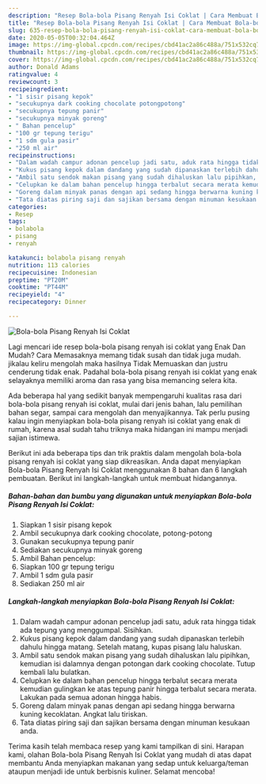 ```yaml
---
description: "Resep Bola-bola Pisang Renyah Isi Coklat | Cara Membuat Bola-bola Pisang Renyah Isi Coklat Yang Lezat"
title: "Resep Bola-bola Pisang Renyah Isi Coklat | Cara Membuat Bola-bola Pisang Renyah Isi Coklat Yang Lezat"
slug: 635-resep-bola-bola-pisang-renyah-isi-coklat-cara-membuat-bola-bola-pisang-renyah-isi-coklat-yang-lezat
date: 2020-05-05T00:32:04.464Z
image: https://img-global.cpcdn.com/recipes/cbd41ac2a86c488a/751x532cq70/bola-bola-pisang-renyah-isi-coklat-foto-resep-utama.jpg
thumbnail: https://img-global.cpcdn.com/recipes/cbd41ac2a86c488a/751x532cq70/bola-bola-pisang-renyah-isi-coklat-foto-resep-utama.jpg
cover: https://img-global.cpcdn.com/recipes/cbd41ac2a86c488a/751x532cq70/bola-bola-pisang-renyah-isi-coklat-foto-resep-utama.jpg
author: Donald Adams
ratingvalue: 4
reviewcount: 3
recipeingredient:
- "1 sisir pisang kepok"
- "secukupnya dark cooking chocolate potongpotong"
- "secukupnya tepung panir"
- "secukupnya minyak goreng"
- " Bahan pencelup"
- "100 gr tepung terigu"
- "1 sdm gula pasir"
- "250 ml air"
recipeinstructions:
- "Dalam wadah campur adonan pencelup jadi satu, aduk rata hingga tidak ada tepung yang menggumpal. Sisihkan."
- "Kukus pisang kepok dalam dandang yang sudah dipanaskan terlebih dahulu hingga matang. Setelah matang, kupas pisang lalu haluskan."
- "Ambil satu sendok makan pisang yang sudah dihaluskan lalu pipihkan, kemudian isi dalamnya dengan potongan dark cooking chocolate. Tutup kembali lalu bulatkan."
- "Celupkan ke dalam bahan pencelup hingga terbalut secara merata kemudian gulingkan ke atas tepung panir hingga terbalut secara merata. Lakukan pada semua adonan hingga habis."
- "Goreng dalam minyak panas dengan api sedang hingga berwarna kuning kecoklatan. Angkat lalu tiriskan."
- "Tata diatas piring saji dan sajikan bersama dengan minuman kesukaan anda."
categories:
- Resep
tags:
- bolabola
- pisang
- renyah

katakunci: bolabola pisang renyah 
nutrition: 113 calories
recipecuisine: Indonesian
preptime: "PT20M"
cooktime: "PT44M"
recipeyield: "4"
recipecategory: Dinner

---
```



![Bola-bola Pisang Renyah Isi Coklat](https://img-global.cpcdn.com/recipes/cbd41ac2a86c488a/751x532cq70/bola-bola-pisang-renyah-isi-coklat-foto-resep-utama.jpg)

Lagi mencari ide resep bola-bola pisang renyah isi coklat yang Enak Dan Mudah? Cara Memasaknya memang tidak susah dan tidak juga mudah. jikalau keliru mengolah maka hasilnya Tidak Memuaskan dan justru cenderung tidak enak. Padahal bola-bola pisang renyah isi coklat yang enak selayaknya memiliki aroma dan rasa yang bisa memancing selera kita.

Ada beberapa hal yang sedikit banyak mempengaruhi kualitas rasa dari bola-bola pisang renyah isi coklat, mulai dari jenis bahan, lalu pemilihan bahan segar, sampai cara mengolah dan menyajikannya. Tak perlu pusing kalau ingin menyiapkan bola-bola pisang renyah isi coklat yang enak di rumah, karena asal sudah tahu triknya maka hidangan ini mampu menjadi sajian istimewa.




Berikut ini ada beberapa tips dan trik praktis dalam mengolah bola-bola pisang renyah isi coklat yang siap dikreasikan. Anda dapat menyiapkan Bola-bola Pisang Renyah Isi Coklat menggunakan 8 bahan dan 6 langkah pembuatan. Berikut ini langkah-langkah untuk membuat hidangannya.

<!--inarticleads1-->

##### Bahan-bahan dan bumbu yang digunakan untuk menyiapkan Bola-bola Pisang Renyah Isi Coklat:

1. Siapkan 1 sisir pisang kepok
1. Ambil secukupnya dark cooking chocolate, potong-potong
1. Gunakan secukupnya tepung panir
1. Sediakan secukupnya minyak goreng
1. Ambil  Bahan pencelup:
1. Siapkan 100 gr tepung terigu
1. Ambil 1 sdm gula pasir
1. Sediakan 250 ml air




<!--inarticleads2-->

##### Langkah-langkah menyiapkan Bola-bola Pisang Renyah Isi Coklat:

1. Dalam wadah campur adonan pencelup jadi satu, aduk rata hingga tidak ada tepung yang menggumpal. Sisihkan.
1. Kukus pisang kepok dalam dandang yang sudah dipanaskan terlebih dahulu hingga matang. Setelah matang, kupas pisang lalu haluskan.
1. Ambil satu sendok makan pisang yang sudah dihaluskan lalu pipihkan, kemudian isi dalamnya dengan potongan dark cooking chocolate. Tutup kembali lalu bulatkan.
1. Celupkan ke dalam bahan pencelup hingga terbalut secara merata kemudian gulingkan ke atas tepung panir hingga terbalut secara merata. Lakukan pada semua adonan hingga habis.
1. Goreng dalam minyak panas dengan api sedang hingga berwarna kuning kecoklatan. Angkat lalu tiriskan.
1. Tata diatas piring saji dan sajikan bersama dengan minuman kesukaan anda.




Terima kasih telah membaca resep yang kami tampilkan di sini. Harapan kami, olahan Bola-bola Pisang Renyah Isi Coklat yang mudah di atas dapat membantu Anda menyiapkan makanan yang sedap untuk keluarga/teman ataupun menjadi ide untuk berbisnis kuliner. Selamat mencoba!
